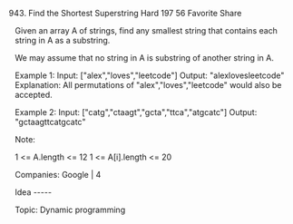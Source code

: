 943. Find the Shortest Superstring
Hard 197 56 Favorite Share

Given an array A of strings, find any smallest string that contains each string in A as a substring.

We may assume that no string in A is substring of another string in A.
 
Example 1:
Input: ["alex","loves","leetcode"]
Output: "alexlovesleetcode"
Explanation: All permutations of "alex","loves","leetcode" would also be accepted.

Example 2:
Input: ["catg","ctaagt","gcta","ttca","atgcatc"]
Output: "gctaagttcatgcatc"

Note:

1 <= A.length <= 12
1 <= A[i].length <= 20
 
Companies: Google | 4 

Idea -----

Topic: Dynamic programming
